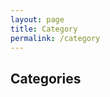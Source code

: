 ```yaml
---
layout: page
title: Category
permalink: /category
---
```

<h2>Categories</h2>
<!-- <% for category in site.categories %>
    {{ site.baseurl  }}
<% endfor %> -->
